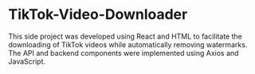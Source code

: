 # TikTok-Video-Downloader
This side project was developed using React and HTML to facilitate the downloading of TikTok videos while automatically removing watermarks. The API and backend components were implemented using Axios and JavaScript.
